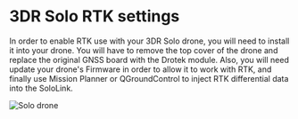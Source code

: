 # 3DR Solo RTK settings

In order to enable RTK use with your 3DR Solo drone, you will need to install it into your drone. You will have to remove the top cover of the drone and replace the original GNSS board with the Drotek module. Also, you will need update your drone's Firmware in order to allow it to work with RTK, and finally use Mission Planner or QGroundControl to inject RTK differential data into the SoloLink.

![Solo drone](https://github.com/drotek/doc-rtk/tree/062dfb4b3ecf5849b83896a829bb557ce7362f88/images/solo.png?raw=true)

